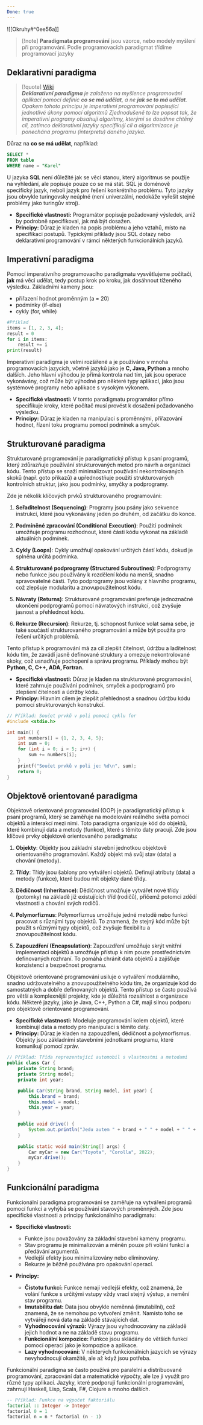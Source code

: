 ```yaml
---
Done: true
---
```

![[Okruhy#^0ee56a]]

> [!note] **Paradigmata programování** 
> jsou vzorce, nebo modely myšlení při programování. Podle programovacích paradigmat třídíme programovací jazyky

## Deklarativní paradigma

> [!quote] [Wiki](https://cs.wikipedia.org/wiki/Deklarativn%C3%AD_programov%C3%A1n%C3%AD)  
> *__Deklarativní paradigma__ je založeno na myšlence programování aplikací pomocí definic **co se má udělat**, a ne **jak se to má udělat**. Opakem tohoto principu je imperativní programování popisující jednotlivé úkony pomocí algoritmů Zjednodušeně to lze popsat tak, že imperativní programy obsahují algoritmy, kterými se dosáhne chtěný cíl, zatímco deklarativní jazyky specifikují cíl a algoritmizace je ponechána programu (interpretu) daného jazyka.* 
> 
   

Důraz na **co se má udělat**, například:
```sql
SELECT * 
FROM table 
WHERE name = "Karel"
```
U jazyka **SQL** není důležité jak se věci stanou, který algoritmus se použije na vyhledání, ale popisuje pouze co se má stát. SQL je doménově specifický jazyk, neboli jazyk pro řešení konkrétního problému. Tyto jazyky jsou obvykle turingovsky neúplné (není univerzální, nedokáže vyřešit stejné problémy jako turingův stroj).  

- **Specifické vlastnosti:** Programátor popisuje požadovaný výsledek, aniž by podrobně specifikoval, jak má být dosažen.
- **Principy:** Důraz je kladen na popis problému a jeho vztahů, místo na specifikaci postupů. Typickými příklady jsou SQL dotazy nebo deklarativní programování v rámci některých funkcionálních jazyků.

## Imperativní paradigma

Pomocí imperativního programovacího paradigmatu vysvětlujeme počítači, **jak** má věci udělat, tedy postup krok po kroku, jak dosáhnout tíženého výsledku. Základními kameny jsou:
- přiřazení hodnot proměnným (a = 20)
- podmínky (if-else)
- cykly (for, while)
```python
#Příklad
items = [1, 2, 3, 4];
result = 0
for i in items:
	result += i
print(result)
```

Imperativní paradigma je velmi rozšířené a je používáno v mnoha programovacích jazycích, včetně jazyků jako je **C, Java, Python** a mnoho dalších. Jeho hlavní výhodou je přímá kontrola nad tím, jak jsou operace vykonávány, což může být výhodné pro některé typy aplikací, jako jsou systémové programy nebo aplikace s vysokým výkonem.


- **Specifické vlastnosti:** V tomto paradigmatu programátor přímo specifikuje kroky, které počítač musí provést k dosažení požadovaného výsledku.
- **Principy:** Důraz je kladen na manipulaci s proměnnými, přiřazování hodnot, řízení toku programu pomocí podmínek a smyček.

## Strukturované paradigma

Strukturované programování je paradigmatický přístup k psaní programů, který zdůrazňuje používání strukturovaných metod pro návrh a organizaci kódu. Tento přístup se snaží minimalizovat používání nekontrolovaných skoků (např. goto příkazů) a upřednostňuje použití strukturovaných kontrolních struktur, jako jsou podmínky, smyčky a podprogramy.

Zde je několik klíčových prvků strukturovaného programování:

1. **Seřaditelnost (Sequencing)**: Programy jsou psány jako sekvence instrukcí, které jsou vykonávány jeden po druhém, od začátku do konce.
    
2. **Podmíněné zpracování (Conditional Execution)**: Použití podmínek umožňuje programu rozhodnout, které části kódu vykonat na základě aktuálních podmínek.
    
3. **Cykly (Loops)**: Cykly umožňují opakování určitých částí kódu, dokud je splněna určitá podmínka.
    
4. **Strukturované podprogramy (Structured Subroutines)**: Podprogramy nebo funkce jsou používány k rozdělení kódu na menší, snadno spravovatelné části. Tyto podprogramy jsou volány z hlavního programu, což zlepšuje modularitu a znovupoužitelnost kódu.
    
5. **Návraty (Returns)**: Strukturované programování preferuje jednoznačné ukončení podprogramů pomocí návratových instrukcí, což zvyšuje jasnost a přehlednost kódu.
    
6. **Rekurze (Recursion)**: Rekurze, tj. schopnost funkce volat sama sebe, je také součástí strukturovaného programování a může být použita pro řešení určitých problémů.
    
Tento přístup k programování má za cíl zlepšit čitelnost, údržbu a laditelnost kódu tím, že zavádí jasně definované struktury a omezuje nekontrolované skoky, což usnadňuje pochopení a správu programu. Příklady mohou být **Python, C, C++, ADA, Fortran.**

- **Specifické vlastnosti:** Důraz je kladen na strukturované programování, které zahrnuje používání podmínek, smyček a podprogramů pro zlepšení čitelnosti a údržby kódu.
- **Principy:** Hlavním cílem je zlepšit přehlednost a snadnou údržbu kódu pomocí strukturovaných konstrukcí.

```c
// Příklad: Součet prvků v poli pomocí cyklu for
#include <stdio.h>

int main() {
    int numbers[] = {1, 2, 3, 4, 5};
    int sum = 0;
    for (int i = 0; i < 5; i++) {
        sum += numbers[i];
    }
    printf("Součet prvků v poli je: %d\n", sum);
    return 0;
}

```


## Objektově orientované paradigma

Objektově orientované programování (OOP) je paradigmatický přístup k psaní programů, který se zaměřuje na modelování reálného světa pomocí objektů a interakcí mezi nimi. Toto paradigma organizuje kód do objektů, které kombinují data a metody (funkce), které s těmito daty pracují. Zde jsou klíčové prvky objektově orientovaného paradigmatu:

1. **Objekty**: Objekty jsou základní stavební jednotkou objektově orientovaného programování. Každý objekt má svůj stav (data) a chování (metody).
    
2. **Třídy**: Třídy jsou šablony pro vytváření objektů. Definují atributy (data) a metody (funkce), které budou mít objekty dané třídy.
    
3. **Dědičnost (Inheritance)**: Dědičnost umožňuje vytvářet nové třídy (potomky) na základě již existujících tříd (rodičů), přičemž potomci zdědí vlastnosti a chování svých rodičů.
    
4. **Polymorfizmus**: Polymorfizmus umožňuje jedné metodě nebo funkci pracovat s různými typy objektů. To znamená, že stejný kód může být použit s různými typy objektů, což zvyšuje flexibilitu a znovupoužitelnost kódu.
    
5. **Zapouzdření (Encapsulation)**: Zapouzdření umožňuje skrýt vnitřní implementaci objektů a umožňuje přístup k nim pouze prostřednictvím definovaných rozhraní. To pomáhá chránit data objektů a zajišťuje konzistenci a bezpečnost programu.
    

Objektově orientované programování usiluje o vytváření modulárního, snadno udržovatelného a znovupoužitelného kódu tím, že organizuje kód do samostatných a dobře definovaných objektů. Tento přístup se často používá pro větší a komplexnější projekty, kde je důležitá rozsáhlost a organizace kódu. Některé jazyky, jako je Java, C++, Python a C#, mají silnou podporu pro objektově orientované programování.

- **Specifické vlastnosti:** Modeluje programování kolem objektů, které kombinují data a metody pro manipulaci s těmito daty.
- **Principy:** Důraz je kladen na zapouzdření, dědičnost a polymorfismus. Objekty jsou základními stavebními jednotkami programu, které komunikují pomocí zpráv.

```java
// Příklad: Třída reprezentující automobil s vlastnostmi a metodami
public class Car {
    private String brand;
    private String model;
    private int year;

    public Car(String brand, String model, int year) {
        this.brand = brand;
        this.model = model;
        this.year = year;
    }

    public void drive() {
        System.out.println("Jedu autem " + brand + " " + model + " " + year);
    }
    
    public static void main(String[] args) {
        Car myCar = new Car("Toyota", "Corolla", 2022);
        myCar.drive();
    }
}

```

## Funkcionální paradigma

Funkcionální paradigma programování se zaměřuje na vytváření programů pomocí funkcí a vyhýbá se používání stavových proměnných. Zde jsou specifické vlastnosti a principy funkcionálního paradigmatu:

- **Specifické vlastnosti:**
    
    - Funkce jsou považovány za základní stavební kameny programu.
    - Stav programu je minimalizován a měněn pouze při volání funkcí a předávání argumentů.
    - Vedlejší efekty jsou minimalizovány nebo eliminovány.
    - Rekurze je běžně používána pro opakování operací.
- **Principy:**
    
    - **Čistotu funkcí:** Funkce nemají vedlejší efekty, což znamená, že volání funkce s určitými vstupy vždy vrací stejný výstup, a nemění stav programu.
    - **Imutabilitu dat:** Data jsou obvykle neměnná (imutabilní), což znamená, že se nemohou po vytvoření změnit. Namísto toho se vytvářejí nová data na základě stávajících dat.
    - **Vyhodnocování výrazů:** Výrazy jsou vyhodnocovány na základě jejich hodnot a ne na základě stavu programu.
    - **Funkcionální kompozice:** Funkce jsou skládány do větších funkcí pomocí operací jako je kompozice a aplikace.
    - **Lazy vyhodnocování:** V některých funkcionálních jazycích se výrazy nevyhodnocují okamžitě, ale až když jsou potřeba.

Funkcionální paradigma se často používá pro paralelní a distribuované programování, zpracování dat a matematické výpočty, ale lze ji využít pro různé typy aplikací. Jazyky, které podporují funkcionální programování, zahrnují Haskell, Lisp, Scala, F#, Clojure a mnoho dalších.

```haskell
-- Příklad: Funkce na výpočet faktoriálu
factorial :: Integer -> Integer
factorial 0 = 1
factorial n = n * factorial (n - 1)
```
